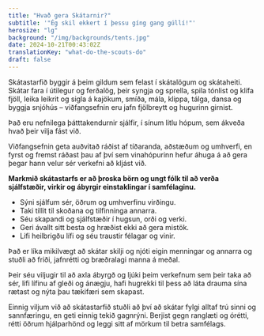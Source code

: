 ```yaml
---
title: "Hvað gera Skátarnir?"
subtitle: '"Ég skil ekkert í þessu gíng gang gúllí!"'
herosize: "lg"
background: "/img/backgrounds/tents.jpg"
date: 2024-10-21T00:43:02Z
translationKey: "what-do-the-scouts-do"
draft: false
---
```


Skátastarfið byggir á þeim gildum sem felast í skátalögum og skátaheiti. Skátar fara í útilegur og ferðalög, þeir syngja og sprella, spila tónlist og klífa fjöll, leika leikrit og sigla á kajökum, smíða, mála, klippa, tálga, dansa og byggja snjóhús – viðfangsefnin eru jafn fjölbreytt og hugurinn girnist.

Það eru nefnilega þátttakendurnir sjálfir, í sínum litlu hópum, sem ákveða hvað þeir vilja fást við.

Viðfangsefnin geta auðvitað ráðist af tíðaranda, aðstæðum og umhverfi, en fyrst og fremst ráðast þau af því sem vinahópurinn hefur áhuga á að gera þegar hann velur sér verkefni að kljást við.

**Markmið skátastarfs er að þroska börn og ungt fólk til að verða sjálfstæðir, virkir og ábyrgir einstaklingar í samfélaginu.**

-   Sýni sjálfum sér, öðrum og umhverfinu virðingu.
-   Taki tillit til skoðana og tilfinninga annarra.
-   Séu skapandi og sjálfstæðir í hugsun, orði og verki.
-   Geri ávallt sitt besta og hræðist ekki að gera mistök.
-   Lifi heilbrigðu lífi og séu traustir félagar og vinir.

Það er líka mikilvægt að skátar skilji og njóti eigin menningar og annarra og stuðli að friði, jafnrétti og bræðralagi manna á meðal.

Þeir séu viljugir til að axla ábyrgð og ljúki þeim verkefnum sem þeir taka að sér, lifi lífinu af gleði og ánægju, hafi hugrekki til þess að láta drauma sína rætast og nýta þau tækifæri sem skapast.

Einnig viljum við að skátastarfið stuðli að því að skátar fylgi alltaf trú sinni og sannfæringu, en geti einnig tekið gagnrýni. Berjist gegn ranglæti og órétti, rétti öðrum hjálparhönd og leggi sitt af mörkum til betra samfélags.
